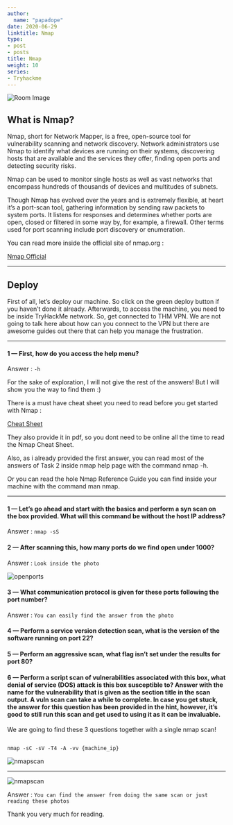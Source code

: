 ```yaml
---
author:
  name: "papadope"
date: 2020-06-29
linktitle: Nmap
type:
- post
- posts
title: Nmap
weight: 10
series:
- Tryhackme
---
```


![Room Image](/nmap/nmap.png)

## What is Nmap?

Nmap, short for Network Mapper, is a free, open-source tool for vulnerability scanning and network discovery. Network administrators use Nmap to identify what devices are running on their systems, discovering hosts that are available and the services they offer, finding open ports and detecting security risks.

Nmap can be used to monitor single hosts as well as vast networks that encompass hundreds of thousands of devices and multitudes of subnets.

Though Nmap has evolved over the years and is extremely flexible, at heart it’s a port-scan tool, gathering information by sending raw packets to system ports. It listens for responses and determines whether ports are open, closed or filtered in some way by, for example, a firewall. Other terms used for port scanning include port discovery or enumeration.

You can read more inside the official site of nmap.org :

[Nmap Official](https://nmap.org/)

---

## Deploy

First of all, let’s deploy our machine. So click on the green deploy button if you haven’t done it already. Afterwards, to access the machine, you need to be inside TryHackMe network. So, get connected to THM VPN. We are not going to talk here about how can you connect to the VPN but there are awesome guides out there that can help you manage the frustration.

---

#### 1 — First, how do you access the help menu?

Answer : ``-h``

For the sake of exploration, I will not give the rest of the answers! But I will show you the way to find them :)

There is a must have cheat sheet you need to read before you get started with Nmap :

[Cheat Sheet](https://www.stationx.net/nmap-cheat-sheet/)

They also provide it in pdf, so you dont need to be online all the time to read the Nmap Cheat Sheet.

Also, as i already provided the first answer, you can read most of the answers of Task 2 inside nmap help page with the command nmap -h.

Or you can read the hole Nmap Reference Guide you can find inside your machine with the command man nmap.

---

#### 1 — Let’s go ahead and start with the basics and perform a syn scan on the box provided. What will this command be without the host IP address?

Answer : ``nmap -sS``

#### 2 — After scanning this, how many ports do we find open under 1000?

Answer : ``Look inside the photo``

![openports](/nmap/openports.png)

#### 3 — What communication protocol is given for these ports following the port number?

Answer : ``You can easily find the answer from the photo``

#### 4 — Perform a service version detection scan, what is the version of the software running on port 22?

#### 5 — Perform an aggressive scan, what flag isn’t set under the results for port 80?

#### 6 — Perform a script scan of vulnerabilities associated with this box, what denial of service (DOS) attack is this box susceptible to? Answer with the name for the vulnerability that is given as the section title in the scan output. A vuln scan can take a while to complete. In case you get stuck, the answer for this question has been provided in the hint, however, it’s good to still run this scan and get used to using it as it can be invaluable.

We are going to find these 3 questions together with a single nmap scan!

```

nmap -sC -sV -T4 -A -vv {machine_ip}

```

![nmapscan](/nmap/nmapscan.png)

---

![nmapscan](/nmap/nmapscan1.png)

Answer : ``You can find the answer from doing the same scan or just reading these photos``

Thank you very much for reading.